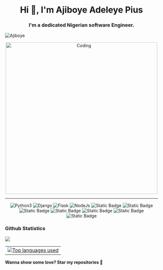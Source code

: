 <!-- <img alt="github" width="784" height="325" src="https://github.com/Adeleye080/Adeleye080/blob/master/Git.jpg" /> -->
<h1 align="center">Hi 👋, I'm Ajiboye Adeleye Pius</h1>
<h3 align="center">I'm a dedicated Nigerian software Engineer.</h3>
<p align="left"> <img src="https://komarev.com/ghpvc/?username=Adeleye080&label=Profile%20views&color=0e75b6&style=flat" alt="Ajiboye" /> </p>
<p align="center"> <img align= "center" alt="Coding" width="500" src="https://cdn.dribbble.com/users/1162077/screenshots/3848914/media/320984a9ca58b3c73274c9259ecf6de8.gif"> </p>


---


<p align='center'>
<img alt="Python3" src="https://img.shields.io/badge/Python3-grey?style=for-the-badge&logo=python&logoColor=white">
<img alt="Django" src="https://img.shields.io/badge/Django-green?style=for-the-badge&logo=django&logoColor=white">
<img alt="Flask" src="https://img.shields.io/badge/Flask-violet?style=for-the-badge&logo=flask&logoColor=black">
<img alt="NodeJs" src="https://img.shields.io/badge/node.js-%23f2ca61.svg?style=for-the-badge&logo=node.js&logoColor=%FFFFFF"/>
<img alt="Static Badge" src="https://img.shields.io/badge/sql-%23168DF0?style=for-the-badge&logo=Mysql&logoColor=white">
<img alt="Static Badge" src="https://img.shields.io/badge/docker-violet?style=for-the-badge&logo=docker&logoColor=white">
<img alt="Static Badge" src="https://img.shields.io/badge/github-grey?style=for-the-badge&logo=github&logoColor=white">
<img alt="Static Badge" src="https://img.shields.io/badge/linux-blue?style=for-the-badge&logo=linux&logoColor=blue&labelColor=white">
<img alt="Static Badge" src="https://img.shields.io/badge/Mongodb-green?style=for-the-badge&logo=mongodb&logoColor=white">
<img alt="Static Badge" src="https://img.shields.io/badge/postgresql-blue?style=for-the-badge&logo=postgresql&logoColor=blue&labelColor=white">
<img alt="Static Badge" src="https://img.shields.io/badge/redis-grey?style=for-the-badge&logo=redis&logoColor=white">
</p>















### Github Statistics

<table>
  <tr>
<!--     <td>
       <a href="https://github.com/Adeleye080"><img alt="Github Statistics" src="https://github-readme-stats.vercel.app/api?username=Adeleye080&show_icons=true&count_private=true&theme=react&hide_border=true&bg_color=1d2a3a" /></a>
    </td>
    <td> -->
       <a href="http://www.github.com/Adeleye080"><img src="https://github-readme-streak-stats.herokuapp.com/?user=Adeleye080&stroke=ffffff&background=1d2a3a&ring=5BCDEC&fire=5BCDEC&currStreakNum=ffffff&currStreakLabel=5BCDEC&sideNums=ffffff&sideLabels=ffffff&dates=ffffff&hide_border=true" /></a>
    </td>
    <td>
      <a href="https://github.com/Adeleye080"><img alt="Top languages used" src="https://github-readme-stats.vercel.app/api/top-langs/?username=Adeleye080&langs_count=6&count_private=true&layout=compact&theme=react&hide_border=true&bg_color=1d2a3a"/></a>
    </td>
  </tr>
</table>


<p alig="center"><b>Wanna show some love? Star my repositories 💙</b> 

